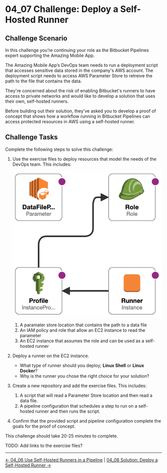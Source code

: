 # 04_07 Challenge: Deploy a Self-Hosted Runner

## Challenge Scenario

In this challenge you’re continuing your role as the Bitbucket Pipelines expert supporting the Amazing Mobile App.

The Amazing Mobile App’s DevOps team needs to run a deployment script that accesses sensitive data stored in the company's AWS account.  The deployment script needs to access AWS Parameter Store to retreive the path to the file that contains the data.

They're concerned about the risk of enabling Bitbucket's runners to have access to private networks and would like to develop a solution that uses their own, self-hosted runners.

Before building out their solution, they've asked you to develop a proof of concept that shows how a workflow running in Bitbucket Pipelines can access protected resources in AWS using a self-hosted runner.

## Challenge Tasks

Complete the following steps to solve this challenge:

1. Use the exercise files to deploy resources that model the needs of the DevOps team.  This includes:

    ![AWS Resources](./images/cfn-designer.png)

    1. A paramater store location that contains the path to a data file
    1. An IAM policy and role that allow an EC2 instance to read the parameter
    1. An EC2 instance that assumes the role and can be used as a self-hosted runner

1. Deploy a runner on the EC2 instance.

    - What type of runner should you deploy; **Linux Shell** or **Linux Docker**?
    - Why is the runner you chose the right choice for your solution?

1. Create a new repository and add the exercise files.  This includes:

    1. A script that will read a Parameter Store location and then read a data file.
    1. A pipeline configuration that schedules a step to run on a self-hosted runner and then runs the script.

1. Confirm that the provided script and pipeline configuration complete the goals for the proof of concept.

This challenge should take 20-25 minutes to complete.

TODO: Add links to the exercise files?

<!-- FooterStart -->
---
[← 04_06 Use Self-Hosted Runners in a Pipeline](../04_06_use_self_hosted_runners_in_a_pipeline/README.md) | [04_08 Solution: Deploy a Self-Hosted Runner →](../04_08_solution_deploy_a_self_hosted_runner/README.md)
<!-- FooterEnd -->
